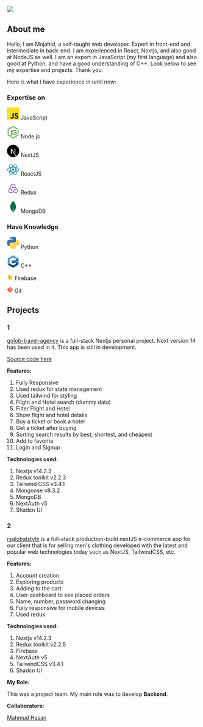 ![](https://komarev.com/ghpvc/?username=mojahidhasan)

## About me

Hello, I am Mojahid, a self-taught web developer. Expert in front-end and intermediate in back-end. I am experienced in React, Nextjs, and also good at NodeJS as well. I am an expert in JavaScript (my first language) and also good at Python, and have a good understanding of C++. Look below to see my expertise and projects. Thank you.
 
Here is what I have experience in until now:

### Expertise on

![Javascript](/assets/javascript.svg) JavaScript

![Nodejs](/assets/nodejs.svg) Node.js

![NextJs](/assets/nextjs.svg) NextJS

![React](/assets/react.svg) ReactJS

![Redux](/assets/redux.svg) Redux

![MongoDB](/assets/mongodb.svg) MongoDB

### Have Knowledge

![Pyhton](/assets/python.svg) Python

![C++](/assets/c++.svg) C++

<img src="/assets/firebase.png" width="16" height="16" alt="Firebase" /> Firebase

<img src="/assets/git.svg" width="16" height="16" alt="Git" /> Git

## Projects

### 1

[golob-travel-agency](https://golob-travel-agency.vercel.app) is a full-stack Nextjs personal project. Next version 14 has been used in it. This app is still in development.

[Source code here](https://github.com/mojahidhasan/golob-travel-agency-nextjs)

**Features:**

1. Fully Responsive
2. Used redux for state management
3. Used tailwind for styling
4. Flight and Hotel search (dummy data)
5. Filter Flight and Hotel
6. Show flight and hotel details
7. Buy a ticket or book a hotel
8. Get a ticket after buying
9. Sorting search results by best, shortest, and cheapest
10. Add to favorite
11. Login and Signup

**Technologies used:**

1. Nextjs v14.2.3
2. Redux toolkit v2.2.3
3. Tailwind CSS v3.4.1
4. Mongoose v8.3.2
5. MongoDB
6. NextAuth v5
7. Shadcn UI 

### 2

[rsglobalstyle](https://rsglobalstyle.com) is a full-stack production-build nextJS e-commerce app for our client that is for selling men's clothing developed with the latest and popular web technologies today such as NextJS, TailwindCSS, etc.

**Features:**

1. Account creation
2. Exploring products
3. Adding to the cart
4. User dashboard to see placed orders
5. Name, number, password changing
6. Fully responsive for mobile devices
7. Used redux

**Technologies used:**

1. Nextjs v14.2.3
2. Redux toolkit v2.2.5
3. Firebase
4. NextAuth v5
5. TailwindCSS v3.4.1
6. Shadcn UI

**My Role:**

This was a project team. My main role was to develop **Backend**.

**Collaborators:**

[Mahmud Hasan](https://github.com/mahmud2248)
